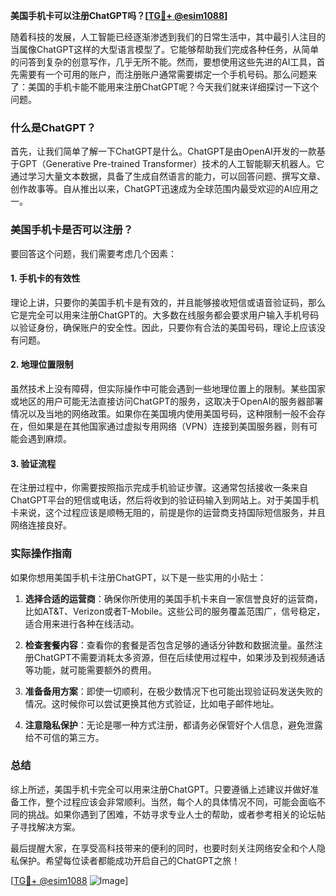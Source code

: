 **美国手机卡可以注册ChatGPT吗？[[TG💪+ @esim1088](https://t.me/s/esim1088)]**

随着科技的发展，人工智能已经逐渐渗透到我们的日常生活中，其中最引人注目的当属像ChatGPT这样的大型语言模型了。它能够帮助我们完成各种任务，从简单的问答到复杂的创意写作，几乎无所不能。然而，要想使用这些先进的AI工具，首先需要有一个可用的账户，而注册账户通常需要绑定一个手机号码。那么问题来了：美国的手机卡能不能用来注册ChatGPT呢？今天我们就来详细探讨一下这个问题。

### 什么是ChatGPT？

首先，让我们简单了解一下ChatGPT是什么。ChatGPT是由OpenAI开发的一款基于GPT（Generative Pre-trained Transformer）技术的人工智能聊天机器人。它通过学习大量文本数据，具备了生成自然语言的能力，可以回答问题、撰写文章、创作故事等。自从推出以来，ChatGPT迅速成为全球范围内最受欢迎的AI应用之一。

### 美国手机卡是否可以注册？

要回答这个问题，我们需要考虑几个因素：

#### 1. 手机卡的有效性

理论上讲，只要你的美国手机卡是有效的，并且能够接收短信或语音验证码，那么它是完全可以用来注册ChatGPT的。大多数在线服务都会要求用户输入手机号码以验证身份，确保账户的安全性。因此，只要你有合法的美国号码，理论上应该没有问题。

#### 2. 地理位置限制

虽然技术上没有障碍，但实际操作中可能会遇到一些地理位置上的限制。某些国家或地区的用户可能无法直接访问ChatGPT的服务，这取决于OpenAI的服务器部署情况以及当地的网络政策。如果你在美国境内使用美国号码，这种限制一般不会存在，但如果是在其他国家通过虚拟专用网络（VPN）连接到美国服务器，则有可能会遇到麻烦。

#### 3. 验证流程

在注册过程中，你需要按照指示完成手机验证步骤。这通常包括接收一条来自ChatGPT平台的短信或电话，然后将收到的验证码输入到网站上。对于美国手机卡来说，这个过程应该是顺畅无阻的，前提是你的运营商支持国际短信服务，并且网络连接良好。

### 实际操作指南

如果你想用美国手机卡注册ChatGPT，以下是一些实用的小贴士：

1. **选择合适的运营商**：确保你所使用的美国手机卡来自一家信誉良好的运营商，比如AT&T、Verizon或者T-Mobile。这些公司的服务覆盖范围广，信号稳定，适合用来进行各种在线活动。
   
2. **检查套餐内容**：查看你的套餐是否包含足够的通话分钟数和数据流量。虽然注册ChatGPT不需要消耗太多资源，但在后续使用过程中，如果涉及到视频通话等功能，就可能需要额外的费用。

3. **准备备用方案**：即使一切顺利，在极少数情况下也可能出现验证码发送失败的情况。这时候你可以尝试更换其他方式验证，比如电子邮件地址。

4. **注意隐私保护**：无论是哪一种方式注册，都请务必保管好个人信息，避免泄露给不可信的第三方。

### 总结

综上所述，美国手机卡完全可以用来注册ChatGPT。只要遵循上述建议并做好准备工作，整个过程应该会非常顺利。当然，每个人的具体情况不同，可能会面临不同的挑战。如果你遇到了困难，不妨寻求专业人士的帮助，或者参考相关的论坛帖子寻找解决方案。

最后提醒大家，在享受高科技带来的便利的同时，也要时刻关注网络安全和个人隐私保护。希望每位读者都能成功开启自己的ChatGPT之旅！

[[TG💪+ @esim1088](https://t.me/s/esim1088) ![Image](https://i.postimg.cc/4NQfJmqS/Snipaste-2025-05-13-00-14-12.png)]